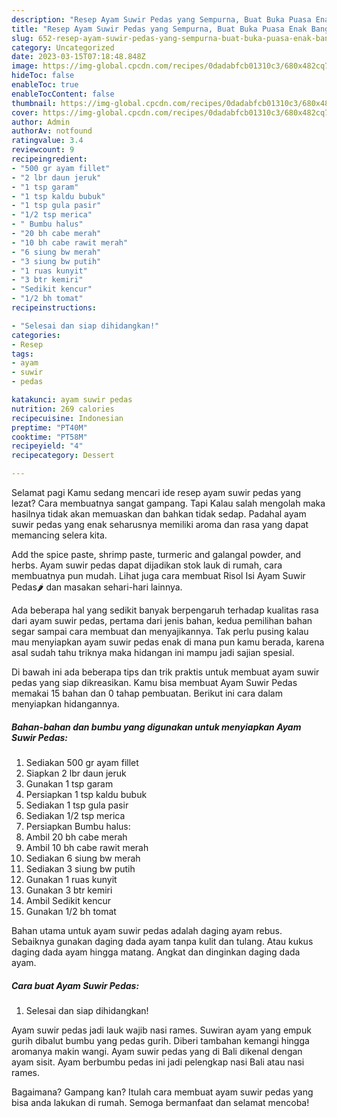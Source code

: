 ```yaml
---
description: "Resep Ayam Suwir Pedas yang Sempurna, Buat Buka Puasa Enak Banget"
title: "Resep Ayam Suwir Pedas yang Sempurna, Buat Buka Puasa Enak Banget"
slug: 652-resep-ayam-suwir-pedas-yang-sempurna-buat-buka-puasa-enak-banget
category: Uncategorized
date: 2023-03-15T07:18:48.848Z
image: https://img-global.cpcdn.com/recipes/0dadabfcb01310c3/680x482cq70/ayam-suwir-pedas-foto-resep-utama.jpg
hideToc: false
enableToc: true
enableTocContent: false
thumbnail: https://img-global.cpcdn.com/recipes/0dadabfcb01310c3/680x482cq70/ayam-suwir-pedas-foto-resep-utama.jpg
cover: https://img-global.cpcdn.com/recipes/0dadabfcb01310c3/680x482cq70/ayam-suwir-pedas-foto-resep-utama.jpg
author: Admin
authorAv: notfound
ratingvalue: 3.4
reviewcount: 9
recipeingredient:
- "500 gr ayam fillet"
- "2 lbr daun jeruk"
- "1 tsp garam"
- "1 tsp kaldu bubuk"
- "1 tsp gula pasir"
- "1/2 tsp merica"
- " Bumbu halus"
- "20 bh cabe merah"
- "10 bh cabe rawit merah"
- "6 siung bw merah"
- "3 siung bw putih"
- "1 ruas kunyit"
- "3 btr kemiri"
- "Sedikit kencur"
- "1/2 bh tomat"
recipeinstructions:

- "Selesai dan siap dihidangkan!"
categories:
- Resep
tags:
- ayam
- suwir
- pedas

katakunci: ayam suwir pedas 
nutrition: 269 calories
recipecuisine: Indonesian
preptime: "PT40M"
cooktime: "PT58M"
recipeyield: "4"
recipecategory: Dessert

---
```



Selamat pagi Kamu sedang mencari ide resep ayam suwir pedas yang lezat? Cara membuatnya sangat gampang. Tapi Kalau salah mengolah maka hasilnya tidak akan memuaskan dan bahkan tidak sedap. Padahal ayam suwir pedas yang enak seharusnya memiliki aroma dan rasa yang dapat memancing selera kita.


Add the spice paste, shrimp paste, turmeric and galangal powder, and herbs. Ayam suwir pedas dapat dijadikan stok lauk di rumah, cara membuatnya pun mudah. Lihat juga cara membuat Risol Isi Ayam Suwir Pedas🌶️ dan masakan sehari-hari lainnya.

Ada beberapa hal yang sedikit banyak berpengaruh terhadap kualitas rasa dari ayam suwir pedas, pertama dari jenis bahan, kedua pemilihan bahan segar sampai cara membuat dan menyajikannya. Tak perlu pusing kalau mau menyiapkan ayam suwir pedas enak di mana pun kamu berada, karena asal sudah tahu triknya maka hidangan ini mampu jadi sajian spesial.


Di bawah ini ada beberapa tips dan trik praktis untuk membuat ayam suwir pedas yang siap dikreasikan. Kamu bisa membuat Ayam Suwir Pedas memakai 15 bahan dan 0 tahap pembuatan. Berikut ini cara dalam menyiapkan hidangannya.

<!--inarticleads1-->

##### Bahan-bahan dan bumbu yang digunakan untuk menyiapkan Ayam Suwir Pedas:

1. Sediakan 500 gr ayam fillet
1. Siapkan 2 lbr daun jeruk
1. Gunakan 1 tsp garam
1. Persiapkan 1 tsp kaldu bubuk
1. Sediakan 1 tsp gula pasir
1. Sediakan 1/2 tsp merica
1. Persiapkan  Bumbu halus:
1. Ambil 20 bh cabe merah
1. Ambil 10 bh cabe rawit merah
1. Sediakan 6 siung bw merah
1. Sediakan 3 siung bw putih
1. Gunakan 1 ruas kunyit
1. Gunakan 3 btr kemiri
1. Ambil Sedikit kencur
1. Gunakan 1/2 bh tomat


Bahan utama untuk ayam suwir pedas adalah daging ayam rebus. Sebaiknya gunakan daging dada ayam tanpa kulit dan tulang. Atau kukus daging dada ayam hingga matang. Angkat dan dinginkan daging dada ayam. 

<!--inarticleads2-->

##### Cara buat Ayam Suwir Pedas:


1. Selesai dan siap dihidangkan!

Ayam suwir pedas jadi lauk wajib nasi rames. Suwiran ayam yang empuk gurih dibalut bumbu yang pedas gurih. Diberi tambahan kemangi hingga aromanya makin wangi. Ayam suwir pedas yang di Bali dikenal dengan ayam sisit. Ayam berbumbu pedas ini jadi pelengkap nasi Bali atau nasi rames. 

Bagaimana? Gampang kan? Itulah cara membuat ayam suwir pedas yang bisa anda lakukan di rumah. Semoga bermanfaat dan selamat mencoba!

